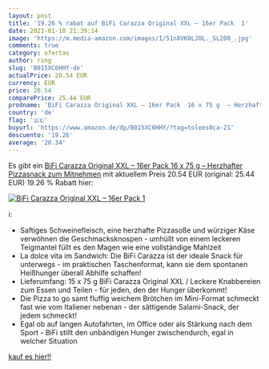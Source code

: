 ```yaml
---
layout: post
title: '19.26 % rabat auf BiFi Carazza Original XXL – 16er Pack  1'
date: 2021-01-10 21:39:14
image: 'https://m.media-amazon.com/images/I/51n8VK0LJOL._SL200_.jpg'
comments: true
category: ofertas
author: ring
slug: 'B015XC6HHY-de'
actualPrice: 20.54 EUR
currency: EUR
price: 20.54
comparePrice: 25.44 EUR
prodname: 'BiFi Carazza Original XXL – 16er Pack  16 x 75 g  – Herzhafter Pizzasnack zum Mitnehmen'
country: 'de'
flag: '🇩🇪'
buyurl: 'https://www.amazon.de/dp/B015XC6HHY/?tag=tolees0ca-21'
descuento: '19.26'
average: '20.34'
---
```


Es gibt ein [BiFi Carazza Original XXL – 16er Pack  16 x 75 g  – Herzhafter Pizzasnack zum Mitnehmen](https://www.amazon.de/dp/B015XC6HHY/?tag=tolees0ca-21) mit aktuellem Preis 20.54 EUR (original: 25.44 EUR) 19.26 % Rabatt hier:

[![BiFi Carazza Original XXL – 16er Pack  1](https://m.media-amazon.com/images/I/51n8VK0LJOL._SL200_.jpg)](https://www.amazon.de/dp/B015XC6HHY/?tag=tolees0ca-21)

ℹ️:

- Saftiges Schweinefleisch, eine herzhafte Pizzasoße und würziger Käse verwöhnen die Geschmacksknospen - umhüllt von einem leckeren Teigmantel füllt es den Magen wie eine vollständige Mahlzeit
- La dolce vita im Sandwich: Die BiFi Carazza ist der ideale Snack für unterwegs - im praktischen Taschenformat, kann sie dem spontanen Heißhunger überall Abhilfe schaffen!
- Lieferumfang: 15 x 75 g BiFi Carazza Original XXL / Leckere Knabbereien zum Essen und Teilen - für jeden, den der Hunger überkommt!
- Die Pizza to go samt fluffig weichem Brötchen im Mini-Format schmeckt fast wie vom Italiener nebenan - der sättigende Salami-Snack, der jedem schmeckt!
- Egal ob auf langen Autofahrten, im Office oder als Stärkung nach dem Sport - BiFi stillt den unbändigen Hunger zwischendurch, egal in welcher Situation

[kauf es hier!!](https://www.amazon.de/dp/B015XC6HHY/?tag=tolees0ca-21)
